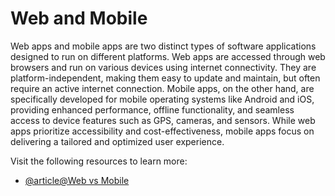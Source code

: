 # Web and Mobile

Web apps and mobile apps are two distinct types of software applications designed to run on different platforms. Web apps are accessed through web browsers and run on various devices using internet connectivity. They are platform-independent, making them easy to update and maintain, but often require an active internet connection. Mobile apps, on the other hand, are specifically developed for mobile operating systems like Android and iOS, providing enhanced performance, offline functionality, and seamless access to device features such as GPS, cameras, and sensors. While web apps prioritize accessibility and cost-effectiveness, mobile apps focus on delivering a tailored and optimized user experience.

Visit the following resources to learn more:

- [@article@Web vs Mobile](https://buildfire.com/difference-between-web-app-and-mobile-app/)